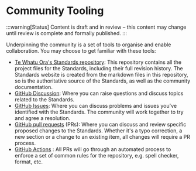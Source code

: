 # Community Tooling

:::warning[Status]
Content is draft and in review – this content may change until review is complete and formally published.
:::

Underpinning the community is a set of tools to organise and enable collaboration. You may choose to get familiar with these tools:

- [Te Whatu Ora's Standards repository](https://github.com/tewhatuora/api-standards): This repository contains all the project files for the Standards, including their full revision history. The Standards website is created from the markdown files in this repository, so is the authoritative source of the Standards, as well as the community documentation.
- [GitHub Discussion](https://github.com/tewhatuora/api-standards/discussions): Where you can raise questions and discuss topics related to the Standards.
- [GitHub Issues](https://github.com/tewhatuora/api-standards/issues): Where you can discuss problems and issues you've identified with the Standards. The community will work together to try and agree a resolution.
- [GitHub pull requests](https://github.com/tewhatuora/api-standards/pulls) (PRs): Where you can discuss and review specific proposed changes to the Standards. Whether it's a typo correction, a new section or a change to an existing item, all changes will require a PR process.
- [GitHub Actions](https://github.com/tewhatuora/api-standards/actions) : All PRs will go through an automated process to enforce a set of common rules for the repository, e.g. spell checker, format, etc.
